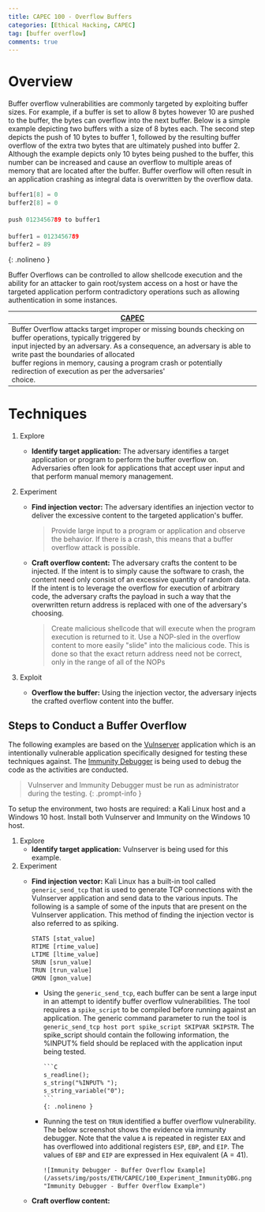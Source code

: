 ```yaml
---
title: CAPEC 100 - Overflow Buffers
categories: [Ethical Hacking, CAPEC]
tag: [buffer overflow]
comments: true
---
```

# Overview

Buffer overflow vulnerabilities are commonly targeted by exploiting buffer sizes. For example, if a buffer is set to allow 8 bytes however 10 are pushed to the buffer, the bytes can overflow into the next buffer. Below is a simple example depicting two buffers with a size of 8 bytes each. The second step depicts the push of 10 bytes to buffer 1, followed by the resulting buffer overflow of the extra two bytes that are ultimately pushed into buffer 2. Although the example depicts only 10 bytes being pushed to the buffer, this number can be increased and cause an overflow to multiple areas of memory that are located after the buffer. Buffer overflow will often result in an application crashing as integral data is overwritten by the overflow data.

```C
buffer1[8] = 0
buffer2[8] = 0

push 0123456789 to buffer1

buffer1 = 0123456789
buffer2 = 89
```
{: .nolineno }

Buffer Overflows can be controlled to allow shellcode execution and the ability for an attacker to gain root/system access on a host or have the targeted application perform contradictory operations such as allowing authentication in some instances.

| [CAPEC](https://capec.mitre.org/data/definitions/100.html) |
| ---------------------------------------------------------- |
| Buffer Overflow attacks target improper or missing bounds checking on buffer operations, typically triggered by <br> input injected by an adversary. As a consequence, an adversary is able to write past the boundaries of allocated <br> buffer regions in memory, causing a program crash or potentially redirection of execution as per the adversaries' <br> choice. |

# Techniques

1. Explore
    - **Identify target application:** The adversary identifies a target application or program to perform the buffer overflow on. Adversaries often look for applications that accept user input and that perform manual memory management.

2. Experiment
    - **Find injection vector:** The adversary identifies an injection vector to deliver the excessive content to the targeted application's buffer.
        > Provide large input to a program or application and observe the behavior. If there is a crash, this means that a buffer overflow attack is possible.
    - **Craft overflow content:** The adversary crafts the content to be injected. If the intent is to simply cause the software to crash, the content need only consist of an excessive quantity of random data. If the intent is to leverage the overflow for execution of arbitrary code, the adversary crafts the payload in such a way that the overwritten return address is replaced with one of the adversary's choosing.
        > Create malicious shellcode that will execute when the program execution is returned to it.
        > Use a NOP-sled in the overflow content to more easily "slide" into the malicious code. This is done so that the exact return address need not be correct, only in the range of all of the NOPs
3. Exploit
    - **Overflow the buffer:** Using the injection vector, the adversary injects the crafted overflow content into the buffer.

## Steps to Conduct a Buffer Overflow

The following examples are based on the [Vulnserver](https://github.com/stephenbradshaw/vulnserver) application which is an intentionally vulnerable application specifically designed for testing these techniques against. The [Immunity Debugger](https://www.immunityinc.com/products/debugger/) is being used to debug the code as the activities are conducted. 

> Vulnserver and Immunity Debugger must be run as administrator during the testing.
{: .prompt-info }

To setup the environment, two hosts are required: a Kali Linux host and a Windows 10 host. Install both Vulnserver and Immunity on the Windows 10 host.

1. Explore
   - **Identify target application:** Vulnserver is being used for this example.
2. Experiment
   - **Find injection vector:** Kali Linux has a built-in tool called `generic_send_tcp` that is used to generate TCP connections with the Vulnserver application and send data to the various inputs. The following is a sample of some of the inputs that are present on the Vulnserver application. This method of finding the injection vector is also referred to as spiking.

        ```plaintext
        STATS [stat_value]
        RTIME [rtime_value]
        LTIME [ltime_value]
        SRUN [srun_value]
        TRUN [trun_value]
        GMON [gmon_value]
        ```

      - Using the `generic_send_tcp`, each buffer can be sent a large input in an attempt to identify buffer overflow vulnerabilities. The tool requires a `spike_script` to be compiled before running against an application. The generic command parameter to run the tool is `generic_send_tcp host port spike_script SKIPVAR SKIPSTR`. The spike_script should contain the following information, the %INPUT% field should be replaced with the application input being tested.
        
            ```C
            s_readline();
            s_string("%INPUT% ");
            s_string_variable("0");
            ```
            {: .nolineno }

      - Running the test on `TRUN` identified a buffer overflow vulnerability. The below screenshot shows the evidence via immunity debugger. Note that the value `A` is repeated in register `EAX` and has overflowed into additional registers `ESP`, `EBP`, and `EIP`. The values of `EBP` and `EIP` are expressed in Hex equivalent (A = 41).

            ![Immunity Debugger - Buffer Overflow Example](/assets/img/posts/ETH/CAPEC/100_Experiment_ImmunityDBG.png "Immunity Debugger - Buffer Overflow Example")
    - **Craft overflow content:**